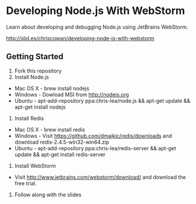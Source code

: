 Developing Node.js With WebStorm
======================

Learn about developing and debugging Node.js using JetBrains WebStorm. 

http://slid.es/chriscowan/developing-node-js-with-webstorm

## Getting Started

1. Fork this repository
1. Install Node.js
  * Mac OS X - brew install nodejs
  * Windows - Dowload MSI from http://nodejs.org
  * Ubuntu - apt-add-repository ppa:chris-lea/node.js && apt-get update && apt-get install nodejs 
1. Install Redis
  * Mac OS X - brew install redis
  * Windows - Visit https://github.com/dmajkic/redis/downloads and download redis-2.4.5-win32-win64.zip
  * Ubuntu - apt-add-repository ppa:chris-lea/redis-server && apt-get update && apt-get install redis-server 
1. Install WebStorm
  * Visit http://www.jetbrains.com/webstorm/download/ and download the free trial.
1. Follow along with the slides

